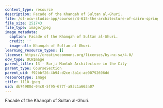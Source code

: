 ```yaml
---
content_type: resource
description: Facade of the Khanqah of Sultan al-Ghuri.
file: /ol-ocw-studio-app/courses/4-615-the-architecture-of-cairo-spring-2002/db74988d04c05f95677fa83c1a663a07_1110.jpeg
file_size: 251743
file_type: image/jpeg
image_metadata:
  caption: Facade of the Khanqah of Sultan al-Ghuri.
  credit: ''
  image-alt: Khanqah of Sultan al-Ghuri.
learning_resource_types: []
license: https://creativecommons.org/licenses/by-nc-sa/4.0/
ocw_type: OCWImage
parent_title: 13 - Burji Mamluk Architecture in the City
parent_type: CourseSection
parent_uid: f92bbf26-4b94-d2ce-3a1c-ae00792606dd
resourcetype: Image
title: 1110.jpeg
uid: db74988d-04c0-5f95-677f-a83c1a663a07
---
```

Facade of the Khanqah of Sultan al-Ghuri.